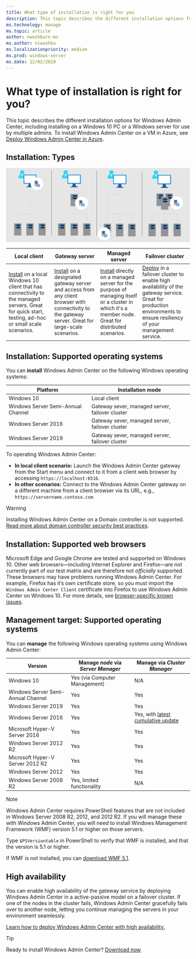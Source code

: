 ```yaml
---
title: What type of installation is right for you
description: This topic describes the different installation options for Windows Admin Center, including installing on a Windows 10 PC or a Windows server for use by multiple admins. 
ms.technology: manage
ms.topic: article
author: nwashburn-ms
ms.author: niwashbu
ms.localizationpriority: medium
ms.prod: windows-server
ms.date: 12/02/2019
---
```

# What type of installation is right for you?

This topic describes the different installation options for Windows Admin Center, including installing on a Windows 10 PC or a Windows server for use by multiple admins. To install Windows Admin Center on a VM in Azure, see [Deploy Windows Admin Center in Azure](../azure/deploy-wac-in-azure.md).

## Installation: Types

![img](../media/deployment-options/install-options.PNG)

| Local client                                | Gateway server                                  | Managed server                               | Failover cluster                           |
|---------------------------------------------|-------------------------------------------------|----------------------------------------------|--------------------------------------------|
| [Install](../deploy/install.md) on a local Windows 10 client that has connectivity to the managed servers.  Great for quick start, testing, ad-hoc or small scale scenarios. |[Install](../deploy/install.md) on a designated gateway server and access from any client browser with connectivity to the gateway server.  Great for large-scale scenarios. | [Install](../deploy/install.md) directly on a managed server for the purpose of managing itself or a cluster in which it's a member node.  Great for distributed scenarios. | [Deploy](#high-availability) in a failover cluster to enable high availability of the gateway service. Great for production environments to ensure resiliency of your management service. |

## Installation: Supported operating systems

You can **install** Windows Admin Center on the following Windows operating systems:

| **Platform**                       | **Installation mode** |
| -----------------------------------| --------------------- |
| Windows 10                         | Local client |
| Windows Server Semi-Annual Channel | Gateway sever, managed server, failover cluster |
| Windows Server 2016                | Gateway sever, managed server, failover cluster |
| Windows Server 2019                | Gateway sever, managed server, failover cluster |

To operating Windows Admin Center:

- **In local client scenario:** Launch the Windows Admin Center gateway from the Start menu and connect to it from a client web browser by accessing `https://localhost:6516`.
- **In other scenarios:** Connect to the Windows Admin Center gateway on a different machine from a client browser via its URL, e.g., `https://servername.contoso.com`

> [!WARNING]
> Installing Windows Admin Center on a Domain controller is not supported. [Read more about domain controller security best practices](https://docs.microsoft.com/windows-server/identity/ad-ds/plan/security-best-practices/securing-domain-controllers-against-attack).

## Installation: Supported web browsers

Microsoft Edge and Google Chrome are tested and supported on Windows 10. Other web browsers—including Internet Explorer and Firefox—are not currently part of our test matrix and are therefore not *officially* supported. These browsers may have problems running Windows Admin Center. For example, Firefox has it’s own certificate store, so you must import the `Windows Admin Center Client` certificate into Firefox to use Windows Admin Center on Windows 10. For more details, see [browser-specific known issues](../support/known-issues.md#browser-specific-issues).

## Management target: Supported operating systems

You can **manage** the following Windows operating systems using Windows Admin Center:

| Version | Manage *node* via *Server Manager* | Manage via *Cluster Manager* |
| ------------------------- |--------------- | ----- |
| Windows 10 | Yes (via Computer Management) | N/A |
| Windows Server Semi-Annual Channel | Yes | Yes |
| Windows Server 2019 | Yes | Yes |
| Windows Server 2016 | Yes | Yes, with [latest cumulative update](../use/manage-hyper-converged.md#prepare-your-windows-server-2016-cluster-for-windows-admin-center) |
| Microsoft Hyper-V Server 2016 | Yes | Yes |
| Windows Server 2012 R2 | Yes | Yes |
| Microsoft Hyper-V Server 2012 R2 | Yes | Yes |
| Windows Server 2012 | Yes | Yes |
| Windows Server 2008 R2 | Yes, limited functionality | N/A |

> [!NOTE]
> Windows Admin Center requires PowerShell features that are not included in Windows Server 2008 R2, 2012, and 2012 R2. If you will manage these with Windows Admin Center, you will need to install Windows Management Framework (WMF) version 5.1 or higher on those servers.
> 
> Type `$PSVersiontable` in PowerShell to verify that WMF is installed,
> and that the version is 5.1 or higher. 
> 
> If WMF is not installed, you can [download WMF 5.1](https://www.microsoft.com/en-us/download/details.aspx?id=54616).

## High availability

You can enable high availability of the gateway service by deploying Windows Admin Center in a active-passive model on a failover cluster. If one of the nodes in the cluster fails, Windows Admin Center gracefully fails over to another node, letting you continue managing the servers in your environment seamlessly.

[Learn how to deploy Windows Admin Center with high availability.](../deploy/high-availability.md)

> [!Tip]
> Ready to install Windows Admin Center? [Download now](https://aka.ms/windowsadmincenter)
